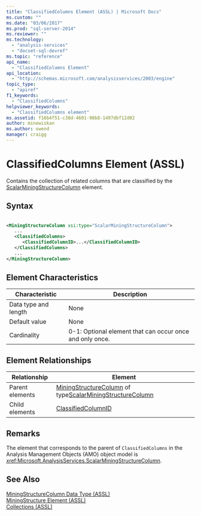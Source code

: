 ```yaml
---
title: "ClassifiedColumns Element (ASSL) | Microsoft Docs"
ms.custom: ""
ms.date: "03/06/2017"
ms.prod: "sql-server-2014"
ms.reviewer: ""
ms.technology: 
  - "analysis-services"
  - "docset-sql-devref"
ms.topic: "reference"
api_name: 
  - "ClassifiedColumns Element"
api_location: 
  - "http://schemas.microsoft.com/analysisservices/2003/engine"
topic_type: 
  - "apiref"
f1_keywords: 
  - "ClassifiedColumns"
helpviewer_keywords: 
  - "ClassifiedColumns element"
ms.assetid: f16b4f51-c38d-4601-98b8-1497dbf12d02
author: minewiskan
ms.author: owend
manager: craigg
---
```

# ClassifiedColumns Element (ASSL)
  Contains the collection of related columns that are classified by the [ScalarMiningStructureColumn](../data-type/miningstructurecolumn-data-type-assl.md) element.  
  
## Syntax  
  
```xml  
  
<MiningStructureColumn xsi:type="ScalarMiningStructureColumn">  
   ...  
   <ClassifiedColumns>  
      <ClassifiedColumnID>...</ClassifiedColumnID>  
   </ClassifiedColumns>  
   ...  
</MiningStructureColumn>  
```  
  
## Element Characteristics  
  
|Characteristic|Description|  
|--------------------|-----------------|  
|Data type and length|None|  
|Default value|None|  
|Cardinality|0-1: Optional element that can occur once and only once.|  
  
## Element Relationships  
  
|Relationship|Element|  
|------------------|-------------|  
|Parent elements|[MiningStructureColumn](../data-type/miningstructurecolumn-data-type-assl.md) of type[ScalarMiningStructureColumn](../data-type/miningstructurecolumn-data-type-assl.md)|  
|Child elements|[ClassifiedColumnID](../properties/id-element-assl.md)|  
  
## Remarks  
 The element that corresponds to the parent of `ClassifiedColumns` in the Analysis Management Objects (AMO) object model is <xref:Microsoft.AnalysisServices.ScalarMiningStructureColumn>.  
  
## See Also  
 [MiningStructureColumn Data Type &#40;ASSL&#41;](../data-type/miningstructurecolumn-data-type-assl.md)   
 [MiningStructure Element &#40;ASSL&#41;](../objects/miningstructure-element-assl.md)   
 [Collections &#40;ASSL&#41;](collections-assl.md)  
  
  

